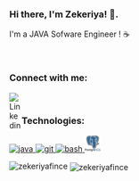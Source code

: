 ### Hi there, I'm Zekeriya! 👋. 

I'm a JAVA Sofware Engineer ! ☕

<br/>
<h3 align="left">Connect with me:</h3>
<a href="https://www.linkedin.com/in/zekeriyafince/" target="_blank">
  <img align="left" alt="Linkedin" width="22px" src="https://cdn.jsdelivr.net/npm/simple-icons@v3/icons/linkedin.svg" />
</a>

<br/>
<h3 align="left">Technologies:</h3>
<p align="left"> 
<a href="https://docs.oracle.com/en/java/" target="_blank"> <img src="https://image.flaticon.com/icons/png/512/332/332121.png" alt="java" width="30" height="30"/> </a> 
<a href="https://git-scm.com/" target="_blank"> <img src="https://www.vectorlogo.zone/logos/git-scm/git-scm-icon.svg" alt="git" width="30" height="30"/> </a>
<a href="https://www.gnu.org/software/bash/" target="_blank"> <img src="https://www.vectorlogo.zone/logos/gnu_bash/gnu_bash-icon.svg" alt="bash" width="30" height="30"/> </a> 
<a href="https://www.postgresql.org" target="_blank"> <img src="https://raw.githubusercontent.com/devicons/devicon/master/icons/postgresql/postgresql-original-wordmark.svg" alt="postgresql" width="30" height="30"/> </a>

  <br/>
  
<p><img align="left" src="https://github-readme-stats.vercel.app/api/top-langs?username=zekeriyafince&show_icons=true&theme=radical&locale=en&layout=compact" alt="zekeriyafince" /></p>

<p>&nbsp;<img align="center" src="https://github-readme-stats.vercel.app/api?username=zekeriyafince&show_icons=true&theme=dark&locale=en" alt="zekeriyafince" width="43%" /></p>

<!--
**zekeriyafince/zekeriyafince** is a ✨ _special_ ✨ repository because its `README.md` (this file) appears on your GitHub profile.

Here are some ideas to get you started:

- 🔭 I’m currently working on ...
- 🌱 I’m currently learning ...
- 👯 I’m looking to collaborate on ...
- 🤔 I’m looking for help with ...
- 💬 Ask me about ...
- 📫 How to reach me: ...
- 😄 Pronouns: ...
- ⚡ Fun fact: ...
-->
